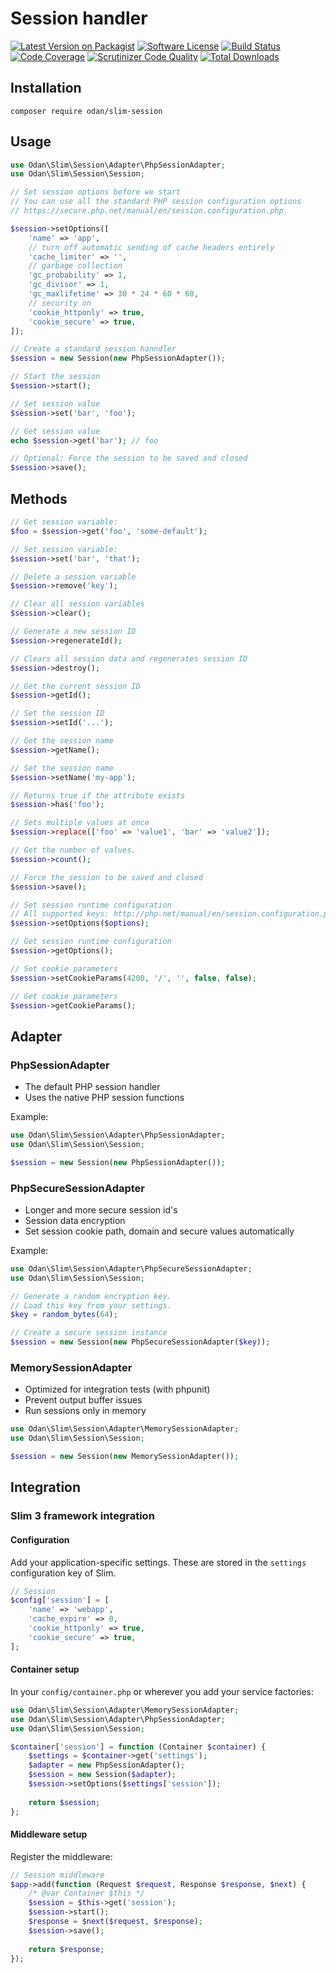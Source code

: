 # Session handler

[![Latest Version on Packagist](https://img.shields.io/github/release/odan/slim-session.svg)](https://github.com/odan/slim-session/releases)
[![Software License](https://img.shields.io/badge/license-MIT-brightgreen.svg)](LICENSE)
[![Build Status](https://travis-ci.org/odan/slim-session.svg?branch=master)](https://travis-ci.org/odan/slim-session)
[![Code Coverage](https://scrutinizer-ci.com/g/odan/slim-session/badges/coverage.png?b=master)](https://scrutinizer-ci.com/g/odan/slim-session/?branch=master)
[![Scrutinizer Code Quality](https://scrutinizer-ci.com/g/odan/slim-session/badges/quality-score.png?b=master)](https://scrutinizer-ci.com/g/odan/slim-session/?branch=master)
[![Total Downloads](https://img.shields.io/packagist/dt/odan/slim-session.svg)](https://packagist.org/packages/odan/slim-session)


## Installation

```
composer require odan/slim-session
```

## Usage

```php
use Odan\Slim\Session\Adapter\PhpSessionAdapter;
use Odan\Slim\Session\Session;

// Set session options before we start
// You can use all the standard PHP session configuration options
// https://secure.php.net/manual/en/session.configuration.php

$session->setOptions([
    'name' => 'app',
    // turn off automatic sending of cache headers entirely
    'cache_limiter' => '',
    // garbage collection
    'gc_probability' => 1,
    'gc_divisor' => 1,
    'gc_maxlifetime' => 30 * 24 * 60 * 60,
    // security on
    'cookie_httponly' => true,
    'cookie_secure' => true,
]);

// Create a standard session hanndler
$session = new Session(new PhpSessionAdapter());

// Start the session
$session->start();

// Set session value
$session->set('bar', 'foo');

// Get session value
echo $session->get('bar'); // foo

// Optional: Force the session to be saved and closed
$session->save();
```

## Methods

```php
// Get session variable:
$foo = $session->get('foo', 'some-default');

// Set session variable:
$session->set('bar', 'that');

// Delete a session variable
$session->remove('key');

// Clear all session variables
$session->clear();

// Generate a new session ID
$session->regenerateId();

// Clears all session data and regenerates session ID
$session->destroy();

// Get the current session ID
$session->getId();

// Set the session ID
$session->setId('...');

// Get the session name
$session->getName();

// Set the session name
$session->setName('my-app');

// Returns true if the attribute exists
$session->has('foo');

// Sets multiple values at once
$session->replace(['foo' => 'value1', 'bar' => 'value2']);

// Get the number of values.
$session->count();

// Force the session to be saved and closed
$session->save();

// Set session runtime configuration
// All supported keys: http://php.net/manual/en/session.configuration.php
$session->setOptions($options);

// Get session runtime configuration
$session->getOptions();

// Set cookie parameters
$session->setCookieParams(4200, '/', '', false, false);

// Get cookie parameters
$session->getCookieParams();
```

## Adapter

### PhpSessionAdapter

* The default PHP session handler
* Uses the native PHP session functions

Example:

```php
use Odan\Slim\Session\Adapter\PhpSessionAdapter;
use Odan\Slim\Session\Session;

$session = new Session(new PhpSessionAdapter());
```

### PhpSecureSessionAdapter

* Longer and more secure session id's
* Session data encryption
* Set session cookie path, domain and secure values automatically

Example:

```php
use Odan\Slim\Session\Adapter\PhpSecureSessionAdapter;
use Odan\Slim\Session\Session;

// Generate a random encryption key.
// Load this key from your settings.
$key = random_bytes(64);

// Create a secure session instance
$session = new Session(new PhpSecureSessionAdapter($key));
```

### MemorySessionAdapter

* Optimized for integration tests (with phpunit)
* Prevent output buffer issues
* Run sessions only in memory

```php
use Odan\Slim\Session\Adapter\MemorySessionAdapter;
use Odan\Slim\Session\Session;

$session = new Session(new MemorySessionAdapter());
```

## Integration

### Slim 3 framework integration

#### Configuration

Add your application-specific settings. These are stored in the `settings` configuration key of Slim.

```php
// Session
$config['session'] = [
    'name' => 'webapp',
    'cache_expire' => 0,
    'cookie_httponly' => true,
    'cookie_secure' => true,
];
```

#### Container setup

In your `config/container.php` or wherever you add your service factories:

```php
use Odan\Slim\Session\Adapter\MemorySessionAdapter;
use Odan\Slim\Session\Adapter\PhpSessionAdapter;
use Odan\Slim\Session\Session;

$container['session'] = function (Container $container) {
    $settings = $container->get('settings');
    $adapter = new PhpSessionAdapter();
    $session = new Session($adapter);
    $session->setOptions($settings['session']);
    
    return $session;
};
```

#### Middleware setup

Register the middleware:

```php
// Session middleware
$app->add(function (Request $request, Response $response, $next) {
    /* @var Container $this */
    $session = $this->get('session');
    $session->start();
    $response = $next($request, $response);
    $session->save();
    
    return $response;
});
```
